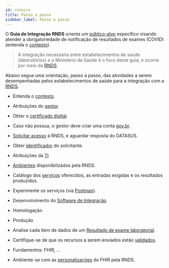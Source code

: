 ```yaml
---
id: roteiro
title: Passo a passo 
sidebar_label: Passo a passo
---
```


O **Guia de Integração RNDS** orienta um [público-alvo](./publico-alvo) específico visando atender a obrigatoriedade de 
notificação de resultados de exames (COVID)(entenda o [contexto](./contexto)). 

>A integração necessária entre estabelecimentos de saúde (laboratórios) e o Ministério da Saúde é o foco
deste guia, e ocorre por meio da [RNDS](./rnds).

Abaixo segue uma orientação, passo a passo, das atividades a serem desempenhadas pelos estabelecimentos de saúde para a integração com a [RNDS](./rnds).


- Entenda o [contexto](./contexto).
- Atribuições do [gestor](./gestor).
- Obter o [certificado digital](./certificado).
- Caso não possua, o gestor deve criar uma conta [gov.br](https://www.gov.br/pt-br/servicos/criar-sua-conta-meu-gov.br).
- [Solicitar acesso](./portal) à RNDS, e aguardar resposta do DATASUS. 
- Obter [identificador](./identificador) do solicitante.
- Atribuições da [TI](./ti)
- [Ambientes](./ambientes) disponibilizados pela RNDS.
- Catálogo dos [serviços](./servicos) oferecidos, as entradas exigidas e os resultados produzidos.
- Experimente os serviços (via [Postman](./postman)).
- Desenvolvimento do [Software de Integração](./si)
- Homologação
- Produção

- Analise cada item de dados de um [Resultado de exame laboratorial](./resultado).
- Certifique-se de que os recursos a serem enviados estão [validados](./tools/validacao).
- Fundamentos: FHIR, ...
- Ambiente-se com as [personalizações](./perfis) do FHIR pela RNDS.

